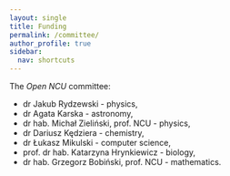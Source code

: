 ```yaml
---
layout: single
title: Funding
permalink: /committee/
author_profile: true
sidebar:
  nav: shortcuts
---
```

The *Open NCU* committee:
* dr Jakub Rydzewski - physics,
* dr Agata Karska - astronomy,
* dr hab. Michał Zieliński, prof. NCU - physics,
* dr Dariusz Kędziera - chemistry,
* dr Łukasz Mikulski - computer science,
* prof. dr hab.  Katarzyna Hrynkiewicz - biology,
* dr hab. Grzegorz Bobiński, prof. NCU - mathematics.
